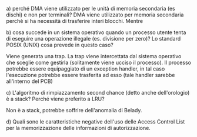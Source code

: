 a) perché DMA viene utilizzato per le unità di memoria secondaria (es dischi) e non per terminali?
DMA viene utilizzato per memoria secondaria perchè si ha necessità di trasferire interi blocchi. Mentre

b) cosa succede in un sistema operativo quando un processo utente tenta di eseguire una operazione
illegale (es. divisione per zero)? Lo standard POSIX (UNIX) cosa prevede in questo caso?

Viene generata una trap. La trap viene intercettata dal sistema operativo che sceglie come gestirla (solitamente viene ucciso il processo). Il processo potrebbe essere equipaggiato di un exception handler, in tal caso l'esecuzione potrebbe essere trasferita ad esso (tale handler sarebbe all'interno del PCB)


c) L'algoritmo di rimpiazzamento second chance (detto anche dell'orologio) è a stack? Perché viene
preferito a LRU?

Non è a stack, potrebbe soffrire dell'anomalia di Belady.




d) Quali sono le caratteristiche negative dell'uso delle Access Control List per la memorizzazione delle
informazioni di autorizzazione.
